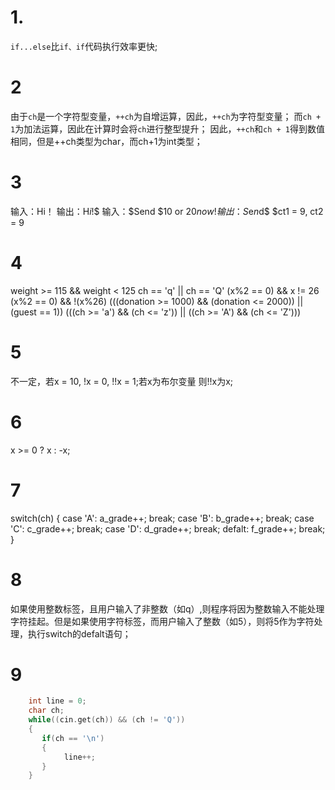 # 1.
`if...else`比`if、if`代码执行效率更快;
# 2
由于`ch`是一个字符型变量，`++ch`为自增运算，因此，`++ch`为字符型变量；
而`ch + 1`为加法运算，因此在计算时会将`ch`进行整型提升；
因此，`++ch`和`ch + 1`得到数值相同，但是++ch类型为char，而ch+1为int类型；
# 3
输入：Hi！
输出：H$i$!$
输入：$Send $10 or $20 now!
输出：S$e$n$d$ $ct1 = 9, ct2 = 9
# 4
weight >= 115 && weight < 125
ch == 'q' || ch == 'Q'
(x%2 == 0) && x != 26
(x%2 == 0) && !(x%26)
(((donation >= 1000) && (donation <= 2000)) || (guest == 1))
(((ch >= 'a') && (ch <= 'z')) || ((ch >= 'A') && (ch <= 'Z')))
# 5
不一定，若x = 10, !x = 0, !!x = 1;若x为布尔变量 则!!x为x;
# 6
x >= 0 ? x : -x;
# 7
switch(ch)
{
    case 'A':
        a_grade++;
        break;
    case 'B':
        b_grade++;
        break;
    case 'C':
        c_grade++;
        break;
    case 'D':
        d_grade++;
        break;
    defalt:
        f_grade++;
        break;
}
# 8
如果使用整数标签，且用户输入了非整数（如q）,则程序将因为整数输入不能处理字符挂起。但是如果使用字符标签，而用户输入了整数（如5），则将5作为字符处理，执行switch的defalt语句；
# 9
```c
    int line = 0;
    char ch;
    while((cin.get(ch)) && (ch != 'Q'))
    {
       if(ch == '\n')
       {
            line++;
       }
    }
```




